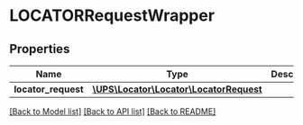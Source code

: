 # LOCATORRequestWrapper

## Properties
Name | Type | Description | Notes
------------ | ------------- | ------------- | -------------
**locator_request** | [**\UPS\Locator\Locator\LocatorRequest**](LocatorRequest.md) |  | 

[[Back to Model list]](../../README.md#documentation-for-models) [[Back to API list]](../../README.md#documentation-for-api-endpoints) [[Back to README]](../../README.md)

